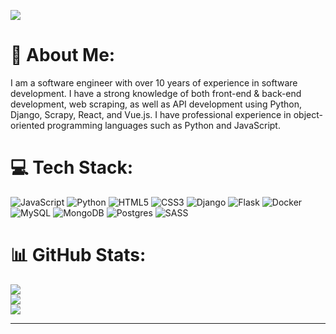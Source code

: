 [![](https://visitcount.itsvg.in/api?id=softdevm&icon=0&color=0)](https://visitcount.itsvg.in)

# 💫 About Me:
I am a software engineer with over 10 years of experience in software development. I have a strong knowledge of both front-end & back-end development, web scraping, as well as API development using Python, Django, Scrapy, React, and Vue.js. 
I have professional experience in object-oriented programming languages such as Python and JavaScript.
<br>


# 💻 Tech Stack:
![JavaScript](https://img.shields.io/badge/javascript-%23323330.svg?style=flat&logo=javascript&logoColor=%23F7DF1E) ![Python](https://img.shields.io/badge/python-3670A0?style=flat&logo=python&logoColor=ffdd54) ![HTML5](https://img.shields.io/badge/html5-%23E34F26.svg?style=flat&logo=html5&logoColor=white) ![CSS3](https://img.shields.io/badge/css3-%231572B6.svg?style=flat&logo=css3&logoColor=white) ![Django](https://img.shields.io/badge/django-%23092E20.svg?style=flat&logo=django&logoColor=white) ![Flask](https://img.shields.io/badge/flask-%23000.svg?style=flat&logo=flask&logoColor=white) ![Docker](https://img.shields.io/badge/docker-%230db7ed.svg?style=flat&logo=docker&logoColor=white) ![MySQL](https://img.shields.io/badge/mysql-%2300f.svg?style=flat&logo=mysql&logoColor=white) ![MongoDB](https://img.shields.io/badge/MongoDB-%234ea94b.svg?style=flat&logo=mongodb&logoColor=white) ![Postgres](https://img.shields.io/badge/postgres-%23316192.svg?style=flat&logo=postgresql&logoColor=white) ![SASS](https://img.shields.io/badge/SASS-hotpink.svg?style=flat&logo=SASS&logoColor=white)
# 📊 GitHub Stats:
![](https://github-readme-stats.vercel.app/api?username=softdevm&theme=dracula&hide_border=false&include_all_commits=true&count_private=true)<br/>
![](https://github-readme-streak-stats.herokuapp.com/?user=softdevm&theme=dracula&hide_border=false)<br/>
![](https://github-readme-stats.vercel.app/api/top-langs/?username=softdevm&theme=dracula&hide_border=false&include_all_commits=true&count_private=true&layout=compact)

---

